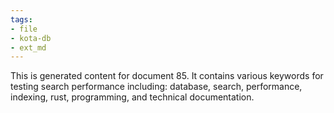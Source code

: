 ```yaml
---
tags:
- file
- kota-db
- ext_md
---
```

This is generated content for document 85. It contains various keywords for testing search performance including: database, search, performance, indexing, rust, programming, and technical documentation.